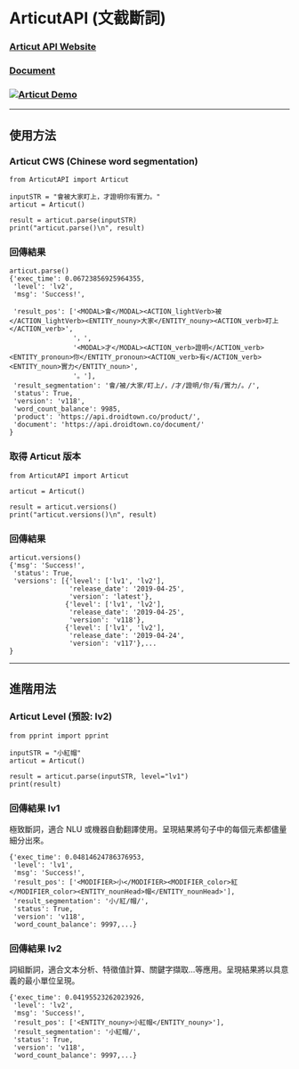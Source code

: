 # ArticutAPI (文截斷詞)

### [Articut API Website](https://api.droidtown.co/)
### [Document](https://api.droidtown.co/document/)
### [![Articut Demo](https://img.youtube.com/vi/AnvdKmVLlcA/0.jpg)](https://youtu.be/AnvdKmVLlcA "Articut Demo")

----------------------

## 使用方法
### Articut CWS (Chinese word segmentation)
```
from ArticutAPI import Articut

inputSTR = "會被大家盯上，才證明你有實力。"
articut = Articut()

result = articut.parse(inputSTR)
print("articut.parse()\n", result)
```
### 回傳結果
```
articut.parse()
{'exec_time': 0.06723856925964355,
 'level': 'lv2',
 'msg': 'Success!',
 
 'result_pos': ['<MODAL>會</MODAL><ACTION_lightVerb>被</ACTION_lightVerb><ENTITY_nouny>大家</ENTITY_nouny><ACTION_verb>盯上</ACTION_verb>',
                '，',
                '<MODAL>才</MODAL><ACTION_verb>證明</ACTION_verb><ENTITY_pronoun>你</ENTITY_pronoun><ACTION_verb>有</ACTION_verb><ENTITY_noun>實力</ENTITY_noun>',
                '。'],
 'result_segmentation': '會/被/大家/盯上/，/才/證明/你/有/實力/。/',
 'status': True,
 'version': 'v118',
 'word_count_balance': 9985,
 'product': 'https://api.droidtown.co/product/',
 'document': 'https://api.droidtown.co/document/'
}
```

### 取得 Articut 版本
```
from ArticutAPI import Articut

articut = Articut()

result = articut.versions()
print("articut.versions()\n", result)
```
### 回傳結果
```
articut.versions()
{'msg': 'Success!',
 'status': True,
 'versions': [{'level': ['lv1', 'lv2'],
               'release_date': '2019-04-25',
               'version': 'latest'},
              {'level': ['lv1', 'lv2'],
               'release_date': '2019-04-25',
               'version': 'v118'},
              {'level': ['lv1', 'lv2'],
               'release_date': '2019-04-24',
               'version': 'v117'},...
}
```

----------------------

## 進階用法
### Articut Level (預設: lv2)
```
from pprint import pprint

inputSTR = "小紅帽"
articut = Articut()

result = articut.parse(inputSTR, level="lv1")
print(result)
```
### 回傳結果 lv1 
極致斷詞，適合 NLU 或機器自動翻譯使用。呈現結果將句子中的每個元素都儘量細分出來。
```
{'exec_time': 0.04814624786376953,
 'level': 'lv1',
 'msg': 'Success!',
 'result_pos': ['<MODIFIER>小</MODIFIER><MODIFIER_color>紅</MODIFIER_color><ENTITY_nounHead>帽</ENTITY_nounHead>'],
 'result_segmentation': '小/紅/帽/',
 'status': True,
 'version': 'v118',
 'word_count_balance': 9997,...}
```

### 回傳結果 lv2 
詞組斷詞，適合文本分析、特徵值計算、關鍵字擷取…等應用。呈現結果將以具意義的最小單位呈現。
```
{'exec_time': 0.04195523262023926,
 'level': 'lv2',
 'msg': 'Success!',
 'result_pos': ['<ENTITY_nouny>小紅帽</ENTITY_nouny>'],
 'result_segmentation': '小紅帽/',
 'status': True,
 'version': 'v118',
 'word_count_balance': 9997,...}
```
